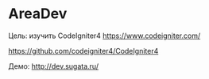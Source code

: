 # AreaDev

Цель: изучить CodeIgniter4
https://www.codeigniter.com/

https://github.com/codeigniter4/CodeIgniter4

Демо: http://dev.sugata.ru/
